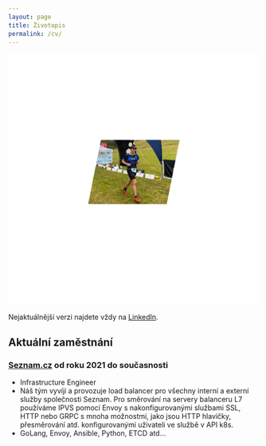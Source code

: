 ```yaml
---
layout: page
title: Životopis
permalink: /cv/
---
```

![Krkonošská 21 2023](/images/me-running.png)

Nejaktuálnější verzi najdete vždy na [LinkedIn](https://www.linkedin.com/in/kgilich/).

## Aktuální zaměstnání
### [Seznam.cz](https://o.seznam.cz/) od roku 2021 do současnosti
- Infrastructure Engineer
- Náš tým vyvíjí a provozuje load balancer pro všechny interní a externí služby společnosti Seznam. Pro směrování na servery balanceru L7 používáme IPVS pomocí Envoy s nakonfigurovanými službami SSL, HTTP nebo GRPC s mnoha možnostmi, jako jsou HTTP hlavičky, přesměrování atd. konfigurovanými uživateli ve službě v API k8s.
- GoLang, Envoy, Ansible, Python, ETCD atd...

